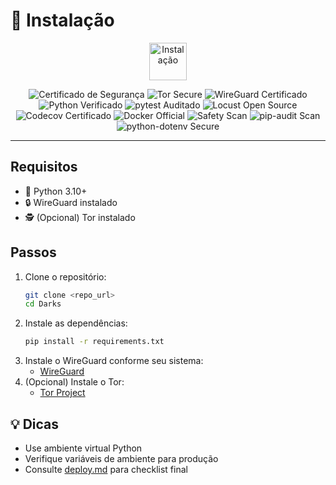 # 🚀 Instalação

<p align="center">
  <img src="https://img.icons8.com/fluency/96/download.png" alt="Instalação" width="60"/>
</p>

<p align="center">
  <img src="https://img.shields.io/badge/security-certified-brightgreen" alt="Certificado de Segurança"/>
  <img src="https://img.shields.io/badge/tor-secure-blueviolet" alt="Tor Secure"/>
  <img src="https://img.shields.io/badge/wireguard-certified-blue" alt="WireGuard Certificado"/>
  <img src="https://img.shields.io/badge/python-verified-blue" alt="Python Verificado"/>
  <img src="https://img.shields.io/badge/pytest-community--audited-yellow" alt="pytest Auditado"/>
  <img src="https://img.shields.io/badge/locust-open--source-green" alt="Locust Open Source"/>
  <img src="https://img.shields.io/badge/coverage-Codecov%20Certified-orange" alt="Codecov Certificado"/>
  <img src="https://img.shields.io/badge/docker-official-blue" alt="Docker Official"/>
  <img src="https://img.shields.io/badge/safety-vuln--scan-green" alt="Safety Scan"/>
  <img src="https://img.shields.io/badge/pip--audit-vuln--scan-green" alt="pip-audit Scan"/>
  <img src="https://img.shields.io/badge/python--dotenv-secure-green" alt="python-dotenv Secure"/>
</p>

---

## Requisitos
- 🐍 Python 3.10+
- 🔒 WireGuard instalado
- 🕵️ (Opcional) Tor instalado

## Passos
1. Clone o repositório:
   ```bash
   git clone <repo_url>
   cd Darks
   ```
2. Instale as dependências:
   ```bash
   pip install -r requirements.txt
   ```
3. Instale o WireGuard conforme seu sistema:
   - [WireGuard](https://www.wireguard.com/install/)
4. (Opcional) Instale o Tor:
   - [Tor Project](https://www.torproject.org/download/)

## 💡 Dicas
- Use ambiente virtual Python
- Verifique variáveis de ambiente para produção
- Consulte [deploy.md](deploy.md) para checklist final
